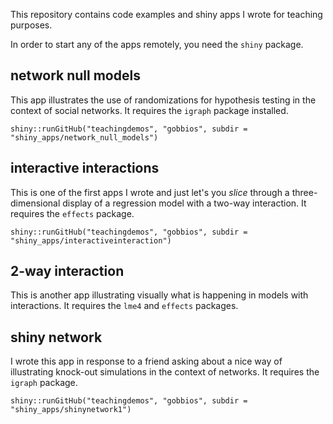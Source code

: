 This repository contains code examples and shiny apps I wrote for teaching purposes.

In order to start any of the apps remotely, you need the `shiny` package.

## network null models

This app illustrates the use of randomizations for hypothesis testing in the context of social networks. It requires the `igraph` package installed.

`shiny::runGitHub("teachingdemos", "gobbios", subdir = "shiny_apps/network_null_models")`


## interactive interactions

This is one of the first apps I wrote and just let's you *slice* through a three-dimensional display of a regression model with a two-way interaction. It requires the `effects` package.

`shiny::runGitHub("teachingdemos", "gobbios", subdir = "shiny_apps/interactiveinteraction")`

## 2-way interaction

This is another app illustrating visually what is happening in models with interactions. It requires the `lme4` and `effects` packages.


## shiny network

I wrote this app in response to a friend asking about a nice way of illustrating knock-out simulations in the context of networks. It requires the `igraph` package.

`shiny::runGitHub("teachingdemos", "gobbios", subdir = "shiny_apps/shinynetwork1")`
